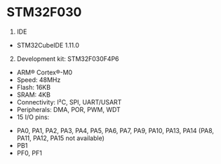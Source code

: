 # STM32F030

1. IDE
- STM32CubeIDE 1.11.0

2. Development kit: STM32F030F4P6
- ARM® Cortex®-M0
- Speed: 48MHz
- Flash: 16KB
- SRAM: 4KB
- Connectivity: I²C, SPI, UART/USART
- Peripherals: DMA, POR, PWM, WDT
- 15 I/O pins: 
+ PA0, PA1, PA2, PA3, PA4, PA5, PA6, PA7, PA9, PA10, PA13, PA14 (PA8, PA11, PA12, PA15 not available)
+ PB1
+ PF0, PF1
